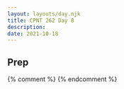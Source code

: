 ```yaml
---
layout: layouts/day.njk
title: CPNT 262 Day 8
description: 
date: 2021-10-18
---
```


## Prep

{% comment %}
{% endcomment %}